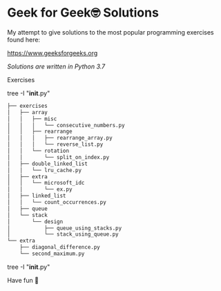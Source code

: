 # Geek for Geek🤓 Solutions

My attempt to give solutions to the most popular programming exercises found here:

https://www.geeksforgeeks.org

*Solutions are written in Python 3.7*

Exercises

tree -I "__init__.py"


```bash
├── exercises
│   ├── array
│   │   ├── misc
│   │   │   └── consecutive_numbers.py
│   │   ├── rearrange
│   │   │   ├── rearrange_array.py
│   │   │   └── reverse_list.py
│   │   └── rotation
│   │       └── split_on_index.py
│   ├── double_linked_list
│   │   └── lru_cache.py
│   ├── extra
│   │   └── microsoft_idc
│   │       └── ex.py
│   ├── linked_list
│   │   └── count_occurrences.py
│   ├── queue
│   └── stack
│       └── design
│           ├── queue_using_stacks.py
│           └── stack_using_queue.py
└── extra
    ├── diagonal_difference.py
    └── second_maximum.py
```

tree -I "__init__.py"

Have fun 🍻
 
